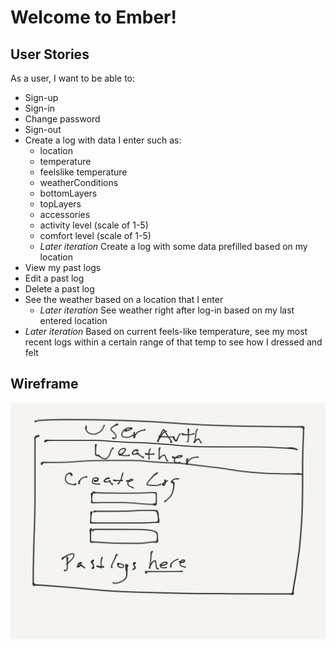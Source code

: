 # Welcome to Ember!

## User Stories
As a user, I want to be able to:
- Sign-up
- Sign-in
- Change password
- Sign-out
- Create a log with data I enter such as:
  - location
  - temperature
  - feelslike temperature
  - weatherConditions
  - bottomLayers
  - topLayers
  - accessories
  - activity level (scale of 1-5)
  - comfort level (scale of 1-5)
  - *Later iteration* Create a log with some data prefilled based on my location
- View my past logs
- Edit a past log
- Delete a past log
- See the weather based on a location that I enter
  - *Later iteration* See weather right after log-in based on my last entered location
- *Later iteration* Based on current feels-like temperature, see my most recent logs within a certain range of that temp to see how I dressed and felt

## Wireframe
![alt text](https://raw.githubusercontent.com/cathyob/bundleUP/develop/app/Wireframe.png "Wireframe")
